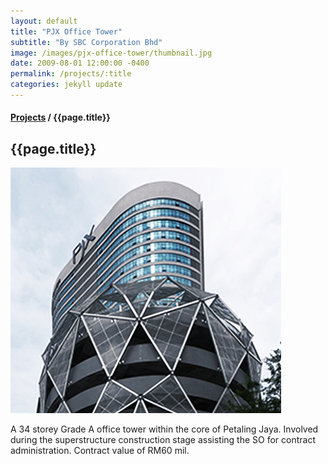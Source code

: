 ```yaml
---
layout: default
title: "PJX Office Tower"
subtitle: "By SBC Corporation Bhd"
image: /images/pjx-office-tower/thumbnail.jpg
date: 2009-08-01 12:00:00 -0400
permalink: /projects/:title
categories: jekyll update
---
```


<section>
  <h4>
    <a href="/projects">Projects</a> / {{page.title}}
  </h4>
  <h1 class="header">{{page.title}}</h1>
  <div class="row">
    <div class="8u 12u$(medium)">
      <span class="image fit"><img src="/images/pjx-office-tower/pic01.jpg" alt="" /></span>
    </div>
    <div class="4u$ 12u$(medium)">
      <p>
        A 34 storey Grade A office tower within the core of Petaling Jaya. Involved during the superstructure construction
        stage assisting the SO for contract administration. Contract value of RM60 mil.
      </p>
    </div>
  </div>
</section>
